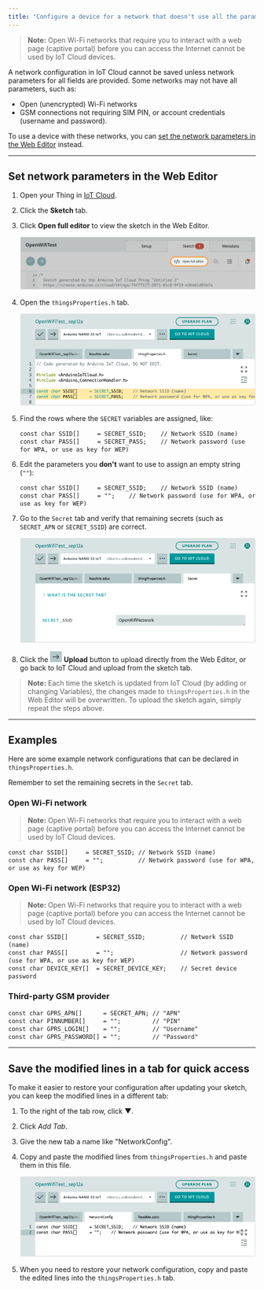 ```yaml
---
title: "Configure a device for a network that doesn't use all the parameters in IoT Cloud"
---
```


> **Note:** Open Wi-Fi networks that require you to interact with a web page (captive portal) before you can access the Internet cannot be used by IoT Cloud devices.

A network configuration in IoT Cloud cannot be saved unless network parameters for all fields are provided. Some networks may not have all parameters, such as:

* Open (unencrypted) Wi-Fi networks
* GSM connections not requiring SIM PIN, or account credentials (username and password).

To use a device with these networks, you can [set the network parameters in the Web Editor](#set-with-web-editor) instead.

---

<a id="set-with-web-editor"></a>

## Set network parameters in the Web Editor

1. Open your Thing in [IoT Cloud](https://create.arduino.cc/iot/things).

2. Click the **Sketch** tab.

3. Click **Open full editor** to view the sketch in the Web Editor.

   ![The "Open full editor" button.](img/iot-open-full-editor.png)

4. Open the `thingsProperties.h` tab.

   ![The SSID[] and PASS[] variables.](img/web-editor-properties-open-wifi.png)

5. Find the rows where the `SECRET` variables are assigned, like:

   ```arduino
   const char SSID[]     = SECRET_SSID;    // Network SSID (name)
   const char PASS[]     = SECRET_PASS;    // Network password (use for WPA, or use as key for WEP)
   ```

6. Edit the parameters you **don't** want to use to assign an empty string (`""`):

   ```arduino
   const char SSID[]     = SECRET_SSID;    // Network SSID (name)
   const char PASS[]     = "";    // Network password (use for WPA, or use as key for WEP)
   ```

7. Go to the `Secret` tab and verify that remaining secrets (such as `SECRET_APN` or `SECRET_SSID`) are correct.

   ![The "Secret" tab with a SECRET_SSID variable.](img/web-editor-secrets-open-wifi.png)

8. Click the ![Web Editor Upload button](img/icon_web-editor-upload.png) **Upload** button to upload directly from the Web Editor, or go back to IoT Cloud and upload from the sketch tab.

> **Note:** Each time the sketch is updated from IoT Cloud (by adding or changing Variables), the changes made to `thingsProperties.h` in the Web Editor will be overwritten. To upload the sketch again, simply repeat the steps above.

---

## Examples

Here are some example network configurations that can be declared in `thingsProperties.h`.

Remember to set the remaining secrets in the `Secret` tab.

### Open Wi-Fi network

> **Note:** Open Wi-Fi networks that require you to interact with a web page (captive portal) before you can access the Internet cannot be used by IoT Cloud devices.

```arduino
const char SSID[]     = SECRET_SSID; // Network SSID (name)
const char PASS[]     = "";          // Network password (use for WPA, or use as key for WEP)
```

### Open Wi-Fi network (ESP32)

> **Note:** Open Wi-Fi networks that require you to interact with a web page (captive portal) before you can access the Internet cannot be used by IoT Cloud devices.

```arduino
const char SSID[]        = SECRET_SSID;          // Network SSID (name)
const char PASS[]        = "";                   // Network password (use for WPA, or use as key for WEP)
const char DEVICE_KEY[]  = SECRET_DEVICE_KEY;    // Secret device password
```

### Third-party GSM provider

```arduino
const char GPRS_APN[]      = SECRET_APN; // "APN"
const char PINNUMBER[]     = "";         // "PIN"
const char GPRS_LOGIN[]    = "";         // "Username"
const char GPRS_PASSWORD[] = "";         // "Password"
```

---

## Save the modified lines in a tab for quick access

To make it easier to restore your configuration after updating your sketch, you can keep the modified lines in a different tab:

1. To the right of the tab row, click ▼.

2. Click _Add Tab_.

3. Give the new tab a name like "NetworkConfig".

4. Copy and paste the modified lines from `thingsProperties.h` and paste them in this file.

   ![A custom tab named "NetworkConfig" in the Web Editor.](img/web-editor-network-config-tab.png)

5. When you need to restore your network configuration, copy and paste the edited lines into the `thingsProperties.h` tab.
